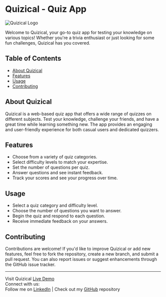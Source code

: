 # Quizical - Quiz App

![Quizical Logo](https://github.com/Yab1/Quizzical/blob/main/public/favicon.ico)

Welcome to Quizical, your go-to quiz app for testing your knowledge on various topics! Whether you're a trivia enthusiast or just looking for some fun challenges, Quizical has you covered.

## Table of Contents

- [About Quizical](#about-quizical)
- [Features](#features)
- [Usage](#usage)
- [Contributing](#contributing)

## About Quizical

Quizical is a web-based quiz app that offers a wide range of quizzes on different subjects. Test your knowledge, challenge your friends, and have a great time while learning something new. The app provides an engaging and user-friendly experience for both casual users and dedicated quizzers.

## Features

- Choose from a variety of quiz categories.
- Select difficulty levels to match your expertise.
- Set the number of questions per quiz.
- Answer questions and see instant feedback.
- Track your scores and see your progress over time.

## Usage

- Select a quiz category and difficulty level.
- Choose the number of questions you want to answer.
- Begin the quiz and respond to each question.
- Receive immediate feedback on your answers.

## Contributing

Contributions are welcome! If you'd like to improve Quizical or add new features, feel free to fork the repository, create a new branch, and submit a pull request. You can also report issues or suggest enhancements through the GitHub issue tracker.

---

Visit Quizical [Live Demo](https://yab1.github.io/Quizzical/)  
Connect with us:  
Follow me on [LinkedIn](https://www.linkedin.com/in/yeabsera-lisanework-7570981ba/) | Check out my [GitHub](https://github.com/Yab1) repository

